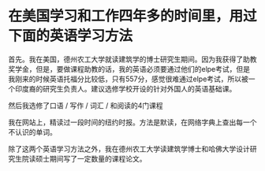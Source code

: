 # 在美国学习和工作四年多的时间里，用过下面的英语学习方法

首先。我在美国，德州农工大学就读建筑学的博士研究生期间。因为我获得了助教奖学金，但是，要做课程助教的话，我的英语必须要通过他们的elpe考试，但是我刚来的时候英语托福分比较低，只有557分，感觉很难通过elpe考试，所以被一个印度裔的研究生负责人。建议选修学校开设的针对外国人的英语基础课。

然后我选修了口语 / 写作 / 词汇 / 和阅读的4门课程
 
我在网站上，精读过一段时间的纽约时报。方法是默读，在网络字典上查出每一个不认识的单词。

除了这两个英语学习方法之外，我在德州农工大学读建筑学博士和哈佛大学设计研究生院读硕士期间写了一定数量的课程论文。
